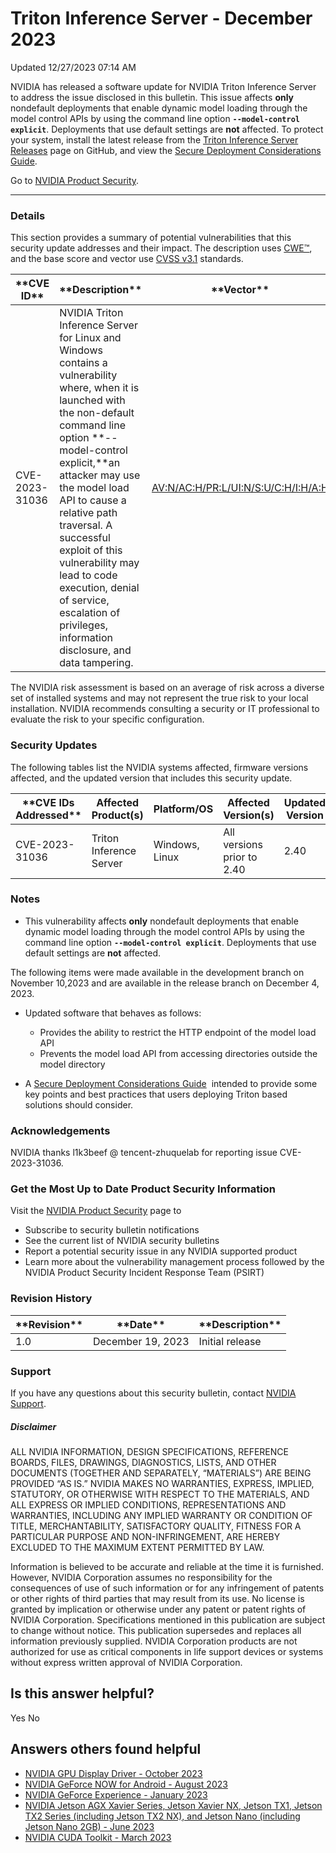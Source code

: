 

 Triton Inference Server - December 2023
==========================================================




 Updated 12/27/2023 07:14 AM



NVIDIA has released a software update for NVIDIA Triton Inference Server to address the issue disclosed in this bulletin. This issue affects **only** nondefault deployments that enable dynamic model loading through the model control APIs by using the command line option **`--model-control explicit`**. Deployments that use default settings are **not** affected. To protect your system, install the latest release from the [Triton Inference Server Releases](https://github.com/triton-inference-server/server/releases) page on GitHub, and view the [Secure Deployment Considerations Guide](https://github.com/triton-inference-server/server/blob/main/docs/customization_guide/deploy.md).


Go to [NVIDIA Product Security](https://www.nvidia.com/security/).






---




### Details


This section provides a summary of potential vulnerabilities that this security update addresses and their impact. The description uses [CWE™](https://cwe.mitre.org/), and the base score and vector use [CVSS v3.1](https://www.first.org/cvss/specification-document) standards.





| \*\*CVE ID\*\* | \*\*Description\*\* | \*\*Vector\*\* | Base Score | Severity | CWE | Impacts |
| --- | --- | --- | --- | --- | --- | --- |
| CVE-2023-31036 | NVIDIA Triton Inference Server for Linux and Windows contains a vulnerability where, when it is launched with the non-default command line option \*\*--model-control explicit,\*\*an attacker may use the model load API to cause a relative path traversal. A successful exploit of this vulnerability may lead to code execution, denial of service, escalation of privileges, information disclosure, and data tampering. | [AV:N/AC:H/PR:L/UI:N/S:U/C:H/I:H/A:H](https://www.first.org/cvss/calculator/3.1#CVSS:3.1/AV:N/AC:H/PR:L/UI:N/S:U/C:H/I:H/A:H) | 7.5 | High | [CWE-23](https://cwe.mitre.org/data/definitions/23.html) | Code execution, denial of service, escalation of privileges, information disclosure, and data tampering |



The NVIDIA risk assessment is based on an average of risk across a diverse set of installed systems and may not represent the true risk to your local installation. NVIDIA recommends consulting a security or IT professional to evaluate the risk to your specific configuration.



### Security Updates


The following tables list the NVIDIA systems affected, firmware versions affected, and the updated version that includes this security update.








| \*\*CVE IDs Addressed\*\* | Affected Product(s) | Platform/OS | Affected Version(s) | Updated Version |
| --- | --- | --- | --- | --- |
| CVE-2023-31036 | Triton Inference Server | Windows, Linux | All versions prior to 2.40 | 2.40 |





### Notes




* This vulnerability affects **only** nondefault deployments that enable dynamic model loading through the model control APIs by using the command line option **`--model-control explicit`**. Deployments that use default settings are **not** affected.


The following items were made available in the development branch on November 10,2023 and are available in the release branch on December 4, 2023.


* Updated software that behaves as follows:


	+ Provides the ability to restrict the HTTP endpoint of the model load API
	+ Prevents the model load API from accessing directories outside the model directory
* A [Secure Deployment Considerations Guide](https://github.com/triton-inference-server/server/blob/main/docs/customization_guide/deploy.md)  intended to provide some key points and best practices that users deploying Triton based solutions should consider.


### Acknowledgements


NVIDIA thanks l1k3beef @ tencent-zhuquelab for reporting issue CVE-2023-31036.


### Get the Most Up to Date Product Security Information


Visit the [NVIDIA Product Security](https://www.nvidia.com/security) page to


* Subscribe to security bulletin notifications
* See the current list of NVIDIA security bulletins
* Report a potential security issue in any NVIDIA supported product
* Learn more about the vulnerability management process followed by the NVIDIA Product Security Incident Response Team (PSIRT)


### 


### Revision History








| \*\*Revision\*\* | \*\*Date\*\* | \*\*Description\*\* |
| --- | --- | --- |
| 1.0 | December 19, 2023 | Initial release |


### Support


If you have any questions about this security bulletin, contact [NVIDIA Support](https://www.nvidia.com/object/support.html).


##### Disclaimer


ALL NVIDIA INFORMATION, DESIGN SPECIFICATIONS, REFERENCE BOARDS, FILES, DRAWINGS, DIAGNOSTICS, LISTS, AND OTHER DOCUMENTS (TOGETHER AND SEPARATELY, “MATERIALS”) ARE BEING PROVIDED “AS IS.” NVIDIA MAKES NO WARRANTIES, EXPRESS, IMPLIED, STATUTORY, OR OTHERWISE WITH RESPECT TO THE MATERIALS, AND ALL EXPRESS OR IMPLIED CONDITIONS, REPRESENTATIONS AND WARRANTIES, INCLUDING ANY IMPLIED WARRANTY OR CONDITION OF TITLE, MERCHANTABILITY, SATISFACTORY QUALITY, FITNESS FOR A PARTICULAR PURPOSE AND NON-INFRINGEMENT, ARE HEREBY EXCLUDED TO THE MAXIMUM EXTENT PERMITTED BY LAW.


Information is believed to be accurate and reliable at the time it is furnished. However, NVIDIA Corporation assumes no responsibility for the consequences of use of such information or for any infringement of patents or other rights of third parties that may result from its use. No license is granted by implication or otherwise under any patent or patent rights of NVIDIA Corporation. Specifications mentioned in this publication are subject to change without notice. This publication supersedes and replaces all information previously supplied. NVIDIA Corporation products are not authorized for use as critical components in life support devices or systems without express written approval of NVIDIA Corporation.












Is this answer helpful?
-----------------------



Yes
No







Answers others found helpful
----------------------------


* [ NVIDIA GPU Display Driver - October 2023](/app/answers/detail/a_id/5491/related/1)
* [ NVIDIA GeForce NOW for Android - August 2023](/app/answers/detail/a_id/5476/related/1)
* [ NVIDIA GeForce Experience - January 2023](/app/answers/detail/a_id/5384/related/1)
* [ NVIDIA Jetson AGX Xavier Series, Jetson Xavier NX, Jetson TX1, Jetson TX2 Series (including Jetson TX2 NX), and Jetson Nano (including Jetson Nano 2GB) - June 2023](/app/answers/detail/a_id/5466/related/1)
* [ NVIDIA CUDA Toolkit - March 2023](/app/answers/detail/a_id/5446/related/1)








